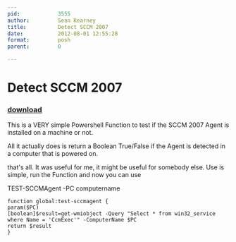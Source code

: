 ```yaml
---
pid:            3555
author:         Sean Kearney
title:          Detect SCCM 2007
date:           2012-08-01 12:55:28
format:         posh
parent:         0

---
```


# Detect SCCM 2007

### [download](//scripts/3555.ps1)

This is a VERY simple Powershell Function to test if the SCCM 2007 Agent is installed on a machine or not.

All it actually does is return a Boolean True/False if the Agent is detected in a computer that is powered on.

that's all.  It was useful for me, it might be useful for somebody else.  Use is simple, run the Function and now you can use

TEST-SCCMAgent -PC computername



```posh
function global:test-sccmagent {
param($PC)
[boolean]$result=get-wmiobject -Query "Select * from win32_service where Name = 'CcmExec'" -ComputerName $PC
return $result
}

```

